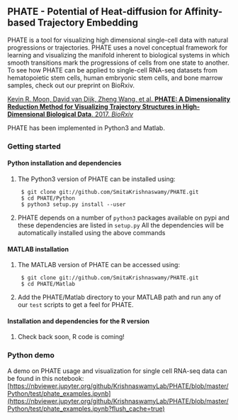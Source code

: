 PHATE  - Potential of Heat-diffusion for Affinity-based Trajectory Embedding
-------------------------------------------------------

PHATE is a tool for visualizing high dimensional single-cell data with natural progressions or trajectories. PHATE uses a novel conceptual framework for learning and visualizing the manifold inherent to biological systems in which smooth transitions mark the progressions of cells from one state to another. To see how PHATE can be applied to single-cell RNA-seq datasets from hematopoietic stem cells, human embryonic stem cells, and bone marrow samples, check out our preprint on BioRxiv.

[Kevin R. Moon, David van Dijk, Zheng Wang, et al. **PHATE: A Dimensionality Reduction Method for Visualizing Trajectory Structures in High-Dimensional Biological Data**. 2017. *BioRxiv*](http://biorxiv.org/content/early/2017/03/24/120378)


PHATE has been implemented in Python3 and Matlab.


### Getting started

#### Python installation and dependencies
1. The Python3 version of PHATE can be installed using:

        $ git clone git://github.com/SmitaKrishnaswamy/PHATE.git
        $ cd PHATE/Python
        $ python3 setup.py install --user

2. PHATE depends on a number of `python3` packages available on pypi and these dependencies are listed in `setup.py`
All the dependencies will be automatically installed using the above commands

#### MATLAB installation
1. The MATLAB version of PHATE can be accessed using:

        $ git clone git://github.com/SmitaKrishnaswamy/PHATE.git
        $ cd PHATE/Matlab

2. Add the PHATE/Matlab directory to your MATLAB path and run any of our `test` scripts to get a feel for PHATE.

#### Installation and dependencies for the R version

1. Check back soon, R code is coming!

### Python demo
A demo on PHATE usage and visualization for single cell RNA-seq data can be found in this notebook: [https://nbviewer.jupyter.org/github/KrishnaswamyLab/PHATE/blob/master/Python/test/phate_examples.ipynb](https://nbviewer.jupyter.org/github/KrishnaswamyLab/PHATE/blob/master/Python/test/phate_examples.ipynb?flush_cache=true)

